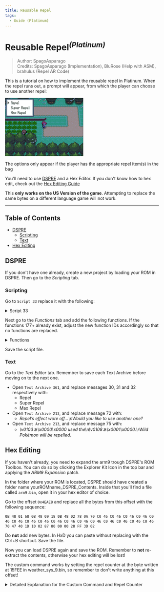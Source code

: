 ```yaml
---
title: Reusable Repel
tags:
  - Guide (Platinum)
---
```


# Reusable Repel<sup>*(Platinum)*</sup>
> Author: SpagoAsparago <br />
> Credits: SpagoAsparago (Implementation), BluRose (Help with ASM), brahulus (Repel AR Code)

This is a tutorial on how to implement the reusable repel in Platinum.
When the repel runs out, a prompt will appear, from which the player can choose to use another repel:

![](resources/pt_reusable_repel.png)

The options only appear if the player has the appropriate repel item(s) in the bag

You'll need to use [DSPRE](https://github.com/AdAstra-LD/DS-Pokemon-Rom-Editor/releases) and a Hex Editor. If you don't know how to hex edit, check out the [Hex Editing Guide](../../../universal/guides/hex_editing/hex_editing.md)

This **only works on the US Version of the game**. Attempting to replace the same bytes on a different language game will not work.

--- 
## Table of Contents
* [DSPRE](#section)
  * [Scripting](#subsection)
  * [Text](#subsection-1)
* [Hex Editing](#section-2)

## DSPRE
If you don't have one already, create a new project by loading your ROM in DSPRE. Then go to the *Scripting* tab.

### Scripting

Go to `Script 33` replace it with the following:
<details>
<summary>Script 33</summary>
 
```
Script 33:
	PlayFanfare 1500
	LockAll 
  CheckPlayerHasItem 79 1 0x800C
	CompareVarValue 0x800C 1
	JumpIf EQUAL Function#177
	CheckPlayerHasItem 76 1 0x800C
	CompareVarValue 0x800C 1
	JumpIf EQUAL Function#177
	CheckPlayerHasItem 77 1 0x800C
	CompareVarValue 0x800C 1
	JumpIf EQUAL Function#177
	Message 79
	WaitAB 
	CloseMessage 
	ReleaseAll 
End 
```

</details>

Next go to the *Functions* tab and add the following functions. If the functions 177+ already exist, adjust the new function IDs accordingly so that no functions are replaced.

<details>
<summary>Functions</summary>
  
```
Function 177:
  Message 75
	YesNoBox 0x800C
	CompareVarValue 0x800C 0
	JumpIf EQUAL Function#178
	CloseMessage 
	ReleaseAll 
End
 
Function 178:
  CloseMessage 
	MultiStandardText 1 1 0 1 0x800C
	CheckPlayerHasItem 79 1 0x8000
	CompareVarValue 0x8000 1
	CallIf EQUAL Function#179
	CheckPlayerHasItem 76 1 0x8000
	CompareVarValue 0x8000 1
	CallIf EQUAL Function#180
	CheckPlayerHasItem 77 1 0x8000
	CompareVarValue 0x8000 1
	CallIf EQUAL Function#181
	ShowMulti 
	CompareVarValue 0x800C 0
	JumpIf EQUAL Function#182
	CompareVarValue 0x800C 1
	JumpIf EQUAL Function#183
	CompareVarValue 0x800C 2
	JumpIf EQUAL Function#184
	ReleaseAll 
End
 
Function 179:
    AddMultiOption 30 0
Return
 
Function 180:
    AddMultiOption 31 1
Return
 
Function 181:
    AddMultiOption 32 2
Return
 
Function 182:
  AdrsValueSet 0x023DFF28 100
	DummyTakeTrap 
  TakeItem 79 1 0x8000
	TextPlayerName 0
	TextItem 1 79
	Message 72
	WaitButton 
	CloseMessage
Return
 
Function 183:
    AdrsValueSet 0x023DFF28 150
	DummyTakeTrap 
    TakeItem 76 1 0x8000
	TextPlayerName 0
	TextItem 1 76
	Message 72
	WaitButton 
	CloseMessage
Return
 
Function 184:
  AdrsValueSet 0x023DFF28 250
	DummyTakeTrap 
  TakeItem 77 1 0x8000
	TextPlayerName 0
	TextItem 1 77
	Message 72
	WaitButton 
	CloseMessage 
Return
```

</details>

Save the script file.

### Text
Go to the *Text Editor* tab. Remember to save each Text Archive before moving on to the next one.

* Open `Text Archive 361`, and replace messages 30, 31 and 32 respectively with:
  - Repel
  - Super Repel
  - Max Repel
* Open `Text Archive 213`, and replace message 72 with:
  - *Repel’s effect wore off...\nWould you like to use another one?*
* Open `Text Archive 213`, and replace message 75 with:
  - *\v0103ぁ\x0000\x0000 used the\n\v0108ぁ\x0001\x0000.\rWild Pokémon will be repelled.*


## Hex Editing

If you haven't already, you need to expand the arm9 trough DSPRE's ROM Toolbox. You can do so by clicking the Explorer Kit Icon in the top bar and applying the *ARM9 Expansion* patch.

In the folder where your ROM is located, DSPRE should have created a folder name yourROMname_DSPRE_Contents. Inside that you'll find a file called `arm9.bin`, open it in your hex editor of choice.

Go to the offset `0x4EAE8` and replace all the bytes from this offset with the following sequence:
```
0B 48 01 68 0B 48 09 18 0B 48 02 78 0A 70 C0 46 C0 46 C0 46 C0 46 C0 46 C0 46 C0 46 C0 46 C0 46 C0 46 C0 46 C0 46 C0 46 C0 46 C0 46 C0 46 70 47 40 1D 10 02 87 80 00 00 28 FF 3D 02
```
Do **not** add new bytes. In HxD you can paste without replacing with the Ctrl+B shortcut. Save the file.

Now you can load DSPRE again and save the ROM. Remember to **not** re-extract the contents, otherwise your hex editing will be lost!

The custom command works by setting the repel counter at the byte written at 15FEE in weather_sys_9.bin, so remember to don't write anything at this offset!

<details>
 <summary>Detailed Explanation for the Custom Command and Repel Counter</summary>

The repel counter is a dynamic offset located at (Address at 0x02101D40) + (0x8087). This is only valid for the US version, hence my code won't work on other regionswithout writing a new custom command.

When the repel counter runs out, the game will automatically execut Script 33 in Script File 211. 

After the scripting and hex edits performed, now Script 33 will:
1) Check if the player has any repel item in their bag
2) If they do, ask if they wants to use anothe repel
3) If they want to, create a popup window containing all the available repel items
4) Remove the repel item that has been chosen from the bag
5) Use the `AdrsValueSet` command to write a byte at the offset 0x023DFF28, containing the number of steps of the selected repel
6) Trough the `DummyTakeTrap`, the repel counter is increased by the previously set value

The `DummyTakeTrap` command is otherwise unused, so it's been replaced with a custom one in order to access the dynamic offset of the repel counter, and set the counter to the new value. 
This is the raw assembly code:

<details>
 <summary>ASM Code</summary>

```
ldr r0, =0x02101D40
ldr r1, [r0]
ldr r0, =0x8087
add r1, r0
ldr r0, =0x023DDFEE
ldrb r2, [r0]
strb r2, [r1]
nop
nop
nop
nop
nop
nop
nop
nop
nop
nop
nop
nop
nop
nop
nop
nop
bx lr
```

</details>
This part of the code:

```
ldr r0, =0x02101D40
ldr r1, [r0]
ldr r0, =0x8087
add r1, r0
```
Is used to calculate the dynamic offset by loading the address at 0x2101D40 and then adding 0x8087 to it, storing the repel counter offset in the R1 register.

The following part:
```
ldr r0, =0x023DDFEE
ldrb r2, [r0]
strb r2, [r1]
```
Is used to read the byte previously written at 0x023DDFEE by the `AdrsValueSet` command, and updating the repel counter with it.
The 0x023DDFEE offset is at a region in the RAM otherwise unused, but costantly loaded trough the syntehtic overlay.

The remaining `nop` commands are there to maintain the original command dimension and prevent the script command table from being read incorrectly.

</details>
